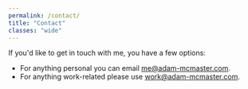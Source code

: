 ```yaml
---
permalink: /contact/
title: "Contact"
classes: "wide"
---
```


If you'd like to get in touch with me, you have a few options:

* For anything personal you can email [me@adam-mcmaster.com](mailto:me@adam-mcmaster.com).
* For anything work-related please use [work@adam-mcmaster.com](mailto:work@adam-mcmaster.com).
